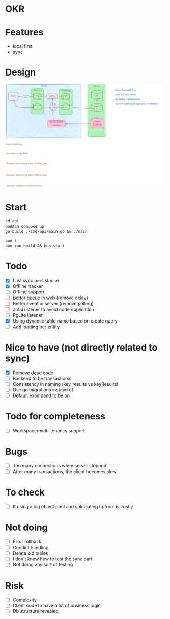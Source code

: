 # OKR

# Features

- local first
- sync

# Design

![image](./docs/okr-sync-localfirst.excalidraw.svg)

# Start

```shell
cd api
podman compose up
go build ./cmd/api/main.go && ./main
```

```shell
bun i
bun run build && bun start
```

# Todo

- [x] Last sync persistance
- [x] Offline tracker
- [ ] Offline support
- [ ] Better queue in web (remove delay)
- [ ] Better event in server (remove polling)
- [ ] Jotai listener to avoid code duplication
- [ ] PgLite listener
- [x] Using dynamic table name based on create query
- [ ] Add loading per entity

# Nice to have (not directly related to sync)

- [x] Remove dead code
- [ ] Backend to be transactional
- [ ] Consistency in naming (key_results vs keyResults)
- [ ] Use go migrations instead of
- [ ] Default exampand to be on

# Todo for completeness

- [ ] Workspace/multi-tenancy support

# Bugs

- [ ] Too many connections when server stopped
- [ ] After many transactions, the client becomes slow

# To check

- [ ] If using a big object pool and calculating upfront is costly

# Not doing

- [ ] Error rollback
- [ ] Conflict handling
- [ ] Delete old tables
- [ ] I don't know how to test the sync part
- [ ] Not doing any sort of testing

# Risk

- [ ] Complexity
- [ ] Client code to have a lot of business logic
- [ ] Db structure revealed

